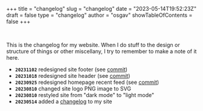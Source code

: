 
+++
title = "changelog"
slug = "changelog"
date = "2023-05-14T19:52:23Z"
draft = false
type = "changelog"
author = "osgav"
showTableOfContents = false
+++

<br />

This is the changelog for my website. When I do stuff to the design or structure of things or other miscellany, I try to remember to make a note of it here. 

- **`20231102`** redesigned site footer (see [commit](https://github.com/osgav/osgav-blog/commit/44bd4a65d00d95cd1ef4fe035a57004e213ff4cb))
- **`20231018`** redesigned site header (see [commit](https://github.com/osgav/osgav-blog/commit/07ba95f4c82629b5b5dfb83d3b2a79174cc6d93f))
- **`20230925`** redesigned homepage recent feed (see [commit](https://github.com/osgav/osgav-blog/commit/7a7259adc5652d41646e2e6c43733164958aeef3))
- **`20230810`** changed site logo PNG image to SVG
- **`20230810`** restyled site from "dark mode" to "light mode"
- **`20230514`** added a [changelog](/changelog.html) to my site

